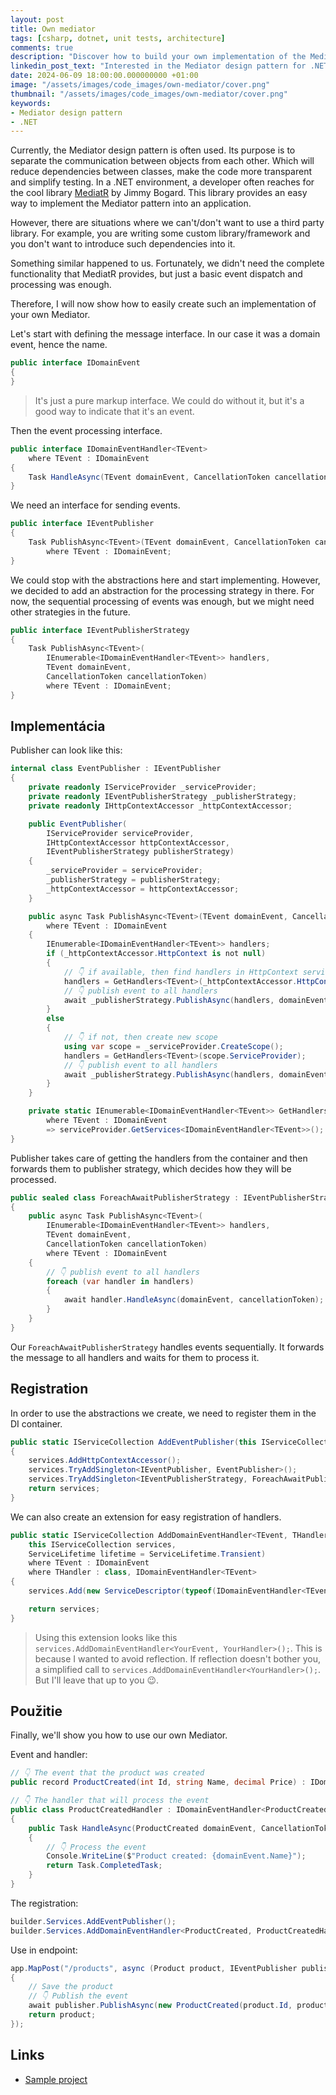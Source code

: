 ```yaml
---
layout: post
title: Own mediator
tags: [csharp, dotnet, unit tests, architecture]
comments: true
description: "Discover how to build your own implementation of the Mediator design pattern in a .NET environment without third-party libraries."
linkedin_post_text: "Interested in the Mediator design pattern for .NET? Check out how you can create your own implementation without third-party libraries. 🎯💻 {link to blogpost}"
date: 2024-06-09 18:00:00.000000000 +01:00 
image: "/assets/images/code_images/own-mediator/cover.png"
thumbnail: "/assets/images/code_images/own-mediator/cover.png"
keywords:
- Mediator design pattern
- .NET
---
```


Currently, the Mediator design pattern is often used. Its purpose is to separate the communication between objects from each other. Which will reduce dependencies between classes, make the code more transparent and simplify testing. 
In a .NET environment, a developer often reaches for the cool library [MediatR](https://github.com/jbogard/MediatR) by Jimmy Bogard. This library provides an easy way to implement the Mediator pattern into an application.

However, there are situations where we can't/don't want to use a third party library. For example, you are writing some custom library/framework and you don't want to introduce such dependencies into it.

Something similar happened to us. Fortunately, we didn't need the complete functionality that MediatR provides, but just a basic event dispatch and processing was enough.

Therefore, I will now show how to easily create such an implementation of your own Mediator.

Let's start with defining the message interface. In our case it was a domain event, hence the name.

```csharp
public interface IDomainEvent
{
}
```

> It's just a pure markup interface. We could do without it, but it's a good way to indicate that it's an event.

Then the event processing interface.

```csharp
public interface IDomainEventHandler<TEvent> 
    where TEvent : IDomainEvent
{
    Task HandleAsync(TEvent domainEvent, CancellationToken cancellationToken = default);
}
```

We need an interface for sending events.

```csharp
public interface IEventPublisher
{
    Task PublishAsync<TEvent>(TEvent domainEvent, CancellationToken cancellationToken = default)
        where TEvent : IDomainEvent;
}
```

We could stop with the abstractions here and start implementing. However, we decided to add an abstraction for the processing strategy in there. For now, the sequential processing of events was enough, but we might need other strategies in the future.

```csharp
public interface IEventPublisherStrategy
{
    Task PublishAsync<TEvent>(
        IEnumerable<IDomainEventHandler<TEvent>> handlers,
        TEvent domainEvent,
        CancellationToken cancellationToken)
        where TEvent : IDomainEvent;
}
```

## Implementácia

Publisher can look like this:

```csharp
internal class EventPublisher : IEventPublisher
{
    private readonly IServiceProvider _serviceProvider;
    private readonly IEventPublisherStrategy _publisherStrategy;
    private readonly IHttpContextAccessor _httpContextAccessor;

    public EventPublisher(
        IServiceProvider serviceProvider,
        IHttpContextAccessor httpContextAccessor,
        IEventPublisherStrategy publisherStrategy)
    {
        _serviceProvider = serviceProvider;
        _publisherStrategy = publisherStrategy;
        _httpContextAccessor = httpContextAccessor;
    }

    public async Task PublishAsync<TEvent>(TEvent domainEvent, CancellationToken cancellationToken = default)
        where TEvent : IDomainEvent
    {
        IEnumerable<IDomainEventHandler<TEvent>> handlers;
        if (_httpContextAccessor.HttpContext is not null)
        {
            // 👇 if available, then find handlers in HttpContext services
            handlers = GetHandlers<TEvent>(_httpContextAccessor.HttpContext.RequestServices);
            // 👇 publish event to all handlers
            await _publisherStrategy.PublishAsync(handlers, domainEvent, cancellationToken);
        }
        else
        {
            // 👇 if not, then create new scope
            using var scope = _serviceProvider.CreateScope();
            handlers = GetHandlers<TEvent>(scope.ServiceProvider);
            // 👇 publish event to all handlers
            await _publisherStrategy.PublishAsync(handlers, domainEvent, cancellationToken);
        }
    }

    private static IEnumerable<IDomainEventHandler<TEvent>> GetHandlers<TEvent>(IServiceProvider serviceProvider)
        where TEvent : IDomainEvent
        => serviceProvider.GetServices<IDomainEventHandler<TEvent>>();
}
```

Publisher takes care of getting the handlers from the container and then forwards them to publisher strategy, which decides how they will be processed.

```csharp
public sealed class ForeachAwaitPublisherStrategy : IEventPublisherStrategy
{
    public async Task PublishAsync<TEvent>(
        IEnumerable<IDomainEventHandler<TEvent>> handlers,
        TEvent domainEvent,
        CancellationToken cancellationToken)
        where TEvent : IDomainEvent
    {
        // 👇 publish event to all handlers
        foreach (var handler in handlers)
        {
            await handler.HandleAsync(domainEvent, cancellationToken);
        }
    }
}

```

Our `ForeachAwaitPublisherStrategy` handles events sequentially. It forwards the message to all handlers and waits for them to process it.

## Registration

In order to use the abstractions we create, we need to register them in the DI container.

```csharp
public static IServiceCollection AddEventPublisher(this IServiceCollection services)
{
    services.AddHttpContextAccessor();
    services.TryAddSingleton<IEventPublisher, EventPublisher>();
    services.TryAddSingleton<IEventPublisherStrategy, ForeachAwaitPublisherStrategy>();
    return services;
}
```

We can also create an extension for easy registration of handlers.

```csharp
public static IServiceCollection AddDomainEventHandler<TEvent, THandler>(
    this IServiceCollection services,
    ServiceLifetime lifetime = ServiceLifetime.Transient)
    where TEvent : IDomainEvent
    where THandler : class, IDomainEventHandler<TEvent>
{
    services.Add(new ServiceDescriptor(typeof(IDomainEventHandler<TEvent>), typeof(THandler), lifetime));

    return services;
}
```

> Using this extension looks like this `services.AddDomainEventHandler<YourEvent, YourHandler>();`. 
> This is because I wanted to avoid reflection. If reflection doesn't bother you, a simplified call to `services.AddDomainEventHandler<YourHandler>();`. 
> But I'll leave that up to you 😉.

## Použitie

Finally, we'll show you how to use our own Mediator.

Event and handler:

```csharp
// 👇 The event that the product was created
public record ProductCreated(int Id, string Name, decimal Price) : IDomainEvent;

// 👇 The handler that will process the event
public class ProductCreatedHandler : IDomainEventHandler<ProductCreated>
{
    public Task HandleAsync(ProductCreated domainEvent, CancellationToken cancellationToken = default)
    {
        // 👇 Process the event
        Console.WriteLine($"Product created: {domainEvent.Name}");
        return Task.CompletedTask;
    }
}
```

The registration:

```csharp
builder.Services.AddEventPublisher();
builder.Services.AddDomainEventHandler<ProductCreated, ProductCreatedHandler>();
```

Use in endpoint:

```csharp
app.MapPost("/products", async (Product product, IEventPublisher publisher) =>
{
    // Save the product
    // 👇 Publish the event
    await publisher.PublishAsync(new ProductCreated(product.Id, product.Name, product.Price));
    return product;
});
```

## Links

- [Sample project](https://github.com/Burgyn/MMLib.Sample.Mediator)
